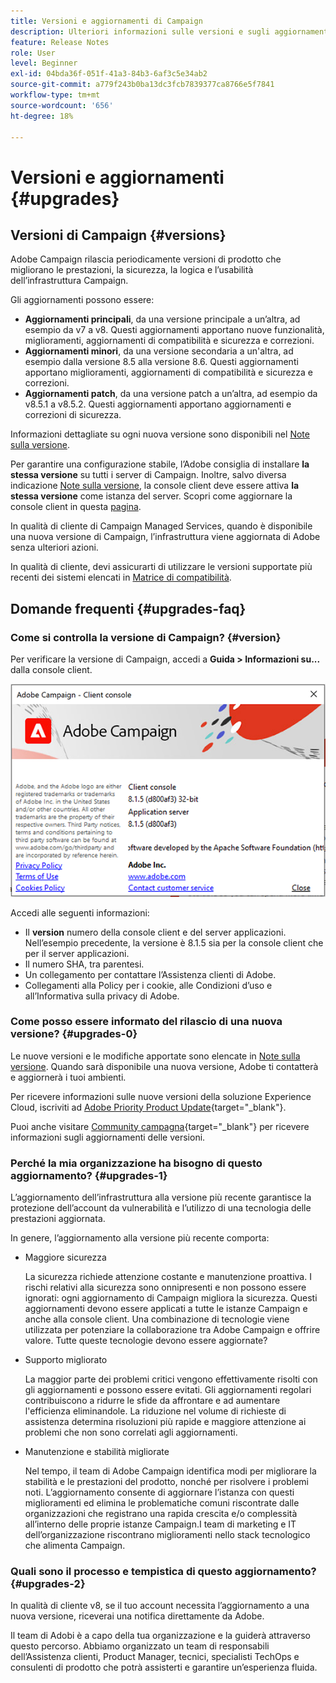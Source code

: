 ```yaml
---
title: Versioni e aggiornamenti di Campaign
description: Ulteriori informazioni sulle versioni e sugli aggiornamenti di Campaign
feature: Release Notes
role: User
level: Beginner
exl-id: 04bda36f-051f-41a3-84b3-6af3c5e34ab2
source-git-commit: a779f243b0ba13dc3fcb7839377ca8766e5f7841
workflow-type: tm+mt
source-wordcount: '656'
ht-degree: 18%

---
```


# Versioni e aggiornamenti {#upgrades}

## Versioni di Campaign {#versions}

Adobe Campaign rilascia periodicamente versioni di prodotto che migliorano le prestazioni, la sicurezza, la logica e l’usabilità dell’infrastruttura Campaign.

Gli aggiornamenti possono essere:

* **Aggiornamenti principali**, da una versione principale a un’altra, ad esempio da v7 a v8. Questi aggiornamenti apportano nuove funzionalità, miglioramenti, aggiornamenti di compatibilità e sicurezza e correzioni.
* **Aggiornamenti minori**, da una versione secondaria a un&#39;altra, ad esempio dalla versione 8.5 alla versione 8.6. Questi aggiornamenti apportano miglioramenti, aggiornamenti di compatibilità e sicurezza e correzioni.
* **Aggiornamenti patch**, da una versione patch a un’altra, ad esempio da v8.5.1 a v8.5.2. Questi aggiornamenti apportano aggiornamenti e correzioni di sicurezza.

Informazioni dettagliate su ogni nuova versione sono disponibili nel [Note sulla versione](release-notes.md).

Per garantire una configurazione stabile, l’Adobe consiglia di installare **la stessa versione** su tutti i server di Campaign. Inoltre, salvo diversa indicazione [Note sulla versione](release-notes.md), la console client deve essere attiva **la stessa versione** come istanza del server. Scopri come aggiornare la console client in questa [pagina](../start/connect.md#upgrade-ac-console).

In qualità di cliente di Campaign Managed Services, quando è disponibile una nuova versione di Campaign, l’infrastruttura viene aggiornata di Adobe senza ulteriori azioni.

In qualità di cliente, devi assicurarti di utilizzare le versioni supportate più recenti dei sistemi elencati in [Matrice di compatibilità](compatibility-matrix.md).


## Domande frequenti {#upgrades-faq}

### Come si controlla la versione di Campaign? {#version}

Per verificare la versione di Campaign, accedi a **Guida > Informazioni su...** dalla console client.

![](assets/ac-version.png)

Accedi alle seguenti informazioni:

* Il **version** numero della console client e del server applicazioni. Nell’esempio precedente, la versione è 8.1.5 sia per la console client che per il server applicazioni.
* Il numero SHA, tra parentesi.
* Un collegamento per contattare l’Assistenza clienti di Adobe.
* Collegamenti alla Policy per i cookie, alle Condizioni d’uso e all’Informativa sulla privacy di Adobe.

### Come posso essere informato del rilascio di una nuova versione? {#upgrades-0}

Le nuove versioni e le modifiche apportate sono elencate in [Note sulla versione](release-notes.md). Quando sarà disponibile una nuova versione, Adobe ti contatterà e aggiornerà i tuoi ambienti.

Per ricevere informazioni sulle nuove versioni della soluzione Experience Cloud, iscriviti ad [Adobe Priority Product Update](https://www.adobe.com/it/subscription/priority-product-update.html){target="_blank"}.

Puoi anche visitare [Community campagna](https://experienceleaguecommunities.adobe.com/t5/custom/page/page-id/Community-TopicsPage?style=all&amp;sort=date&amp;order=desc&amp;filters=adobe-campaign-classic-community&amp;topic=Campaign+v8){target="_blank"} per ricevere informazioni sugli aggiornamenti delle versioni.


### Perché la mia organizzazione ha bisogno di questo aggiornamento? {#upgrades-1}

L’aggiornamento dell’infrastruttura alla versione più recente garantisce la protezione dell’account da vulnerabilità e l’utilizzo di una tecnologia delle prestazioni aggiornata.

In genere, l’aggiornamento alla versione più recente comporta:

* Maggiore sicurezza

  La sicurezza richiede attenzione costante e manutenzione proattiva. I rischi relativi alla sicurezza sono onnipresenti e non possono essere ignorati: ogni aggiornamento di Campaign migliora la sicurezza. Questi aggiornamenti devono essere applicati a tutte le istanze Campaign e anche alla console client. Una combinazione di tecnologie viene utilizzata per potenziare la collaborazione tra Adobe Campaign e offrire valore. Tutte queste tecnologie devono essere aggiornate?

* Supporto migliorato

  La maggior parte dei problemi critici vengono effettivamente risolti con gli aggiornamenti e possono essere evitati. Gli aggiornamenti regolari contribuiscono a ridurre le sfide da affrontare e ad aumentare l&#39;efficienza eliminandole. La riduzione nel volume di richieste di assistenza determina risoluzioni più rapide e maggiore attenzione ai problemi che non sono correlati agli aggiornamenti.


* Manutenzione e stabilità migliorate

  Nel tempo, il team di Adobe Campaign identifica modi per migliorare la stabilità e le prestazioni del prodotto, nonché per risolvere i problemi noti. L’aggiornamento consente di aggiornare l’istanza con questi miglioramenti ed elimina le problematiche comuni riscontrate dalle organizzazioni che registrano una rapida crescita e/o complessità all’interno delle proprie istanze Campaign.I team di marketing e IT dell’organizzazione riscontrano miglioramenti nello stack tecnologico che alimenta Campaign.


### Quali sono il processo e tempistica di questo aggiornamento? {#upgrades-2}

In qualità di cliente v8, se il tuo account necessita l’aggiornamento a una nuova versione, riceverai una notifica direttamente da Adobe.

Il team di Adobi è a capo della tua organizzazione e la guiderà attraverso questo percorso. Abbiamo organizzato un team di responsabili dell’Assistenza clienti, Product Manager, tecnici, specialisti TechOps e consulenti di prodotto che potrà assisterti e garantire un’esperienza fluida.
